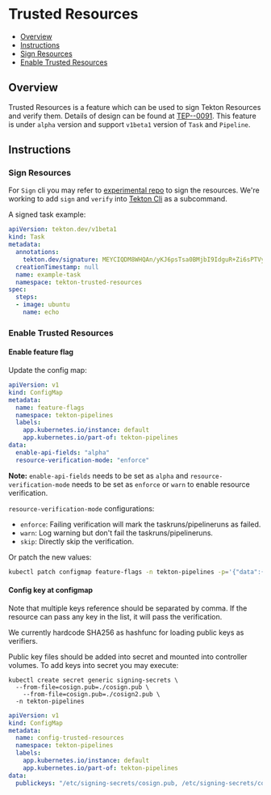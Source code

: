 # Trusted Resources

- [Overview](#overview)
- [Instructions](#Instructions)
 - [Sign Resources](#sign-resources)
 - [Enable Trusted Resources](#enable-trusted-resources)

## Overview

Trusted Resources is a feature which can be used to sign Tekton Resources and verify them. Details of design can be found at [TEP--0091](https://github.com/tektoncd/community/blob/main/teps/0091-trusted-resources.md). This feature is under `alpha` version and support `v1beta1` version of `Task` and `Pipeline`.


## Instructions

### Sign Resources
For `Sign` cli you may refer to [experimental repo](https://github.com/tektoncd/experimental/tree/main/pipeline/trusted-resources) to sign the resources. We're working to add `sign` and `verify` into [Tekton Cli](https://github.com/tektoncd/cli) as a subcommand.

A signed task example:
```yaml
apiVersion: tekton.dev/v1beta1
kind: Task
metadata:
  annotations:
    tekton.dev/signature: MEYCIQDM8WHQAn/yKJ6psTsa0BMjbI9IdguR+Zi6sPTVynxv6wIhAMy8JSETHP7A2Ncw7MyA7qp9eLsu/1cCKOjRL1mFXIKV
  creationTimestamp: null
  name: example-task
  namespace: tekton-trusted-resources
spec:
  steps:
  - image: ubuntu
    name: echo
```

### Enable Trusted Resources

#### Enable feature flag

Update the config map:
```yaml
apiVersion: v1
kind: ConfigMap
metadata:
  name: feature-flags
  namespace: tekton-pipelines
  labels:
    app.kubernetes.io/instance: default
    app.kubernetes.io/part-of: tekton-pipelines
data:
  enable-api-fields: "alpha"
  resource-verification-mode: "enforce"
```

**Note:** `enable-api-fields` needs to be set as `alpha` and `resource-verification-mode` needs to be set as `enforce` or `warn` to enable resource verification.

`resource-verification-mode` configurations:
 * `enforce`: Failing verification will mark the taskruns/pipelineruns as failed.
 * `warn`: Log warning but don't fail the taskruns/pipelineruns.
 * `skip`: Directly skip the verification.

Or patch the new values:
```bash
kubectl patch configmap feature-flags -n tekton-pipelines -p='{"data":{"enable-api-fields": "alpha", "resource-verification-mode":"enforce"}}
```

#### Config key at configmap
Note that multiple keys reference should be separated by comma. If the resource can pass any key in the list, it will pass the verification.

We currently hardcode SHA256 as hashfunc for loading public keys as verifiers.

Public key files should be added into secret and mounted into controller volumes. To add keys into secret you may execute:

```shell
kubectl create secret generic signing-secrets \
  --from-file=cosign.pub=./cosign.pub \
    --from-file=cosign.pub=./cosign2.pub \
  -n tekton-pipelines
```

```yaml
apiVersion: v1
kind: ConfigMap
metadata:
  name: config-trusted-resources
  namespace: tekton-pipelines
  labels:
    app.kubernetes.io/instance: default
    app.kubernetes.io/part-of: tekton-pipelines
data:
  publickeys: "/etc/signing-secrets/cosign.pub, /etc/signing-secrets/cosign2.pub"
```
